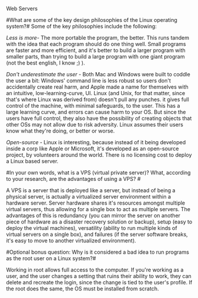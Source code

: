 Web Servers

#What are some of the key design philosophies of the Linux operating system?#
Some of the key philosophies include the following:

_Less is more_- The more portable the program, the better.  This runs tandem with the idea that each program should do one thing well.  Small programs are faster and more efficient, and it's better to build a larger program with smaller parts, than trying to build a large program with one giant program (not the best english, I know ;) ).

_Don't underestimate the user_ - Both Mac and Windows were built to coddle the user a bit: Windows' command line is less robust so users don't accidentally create real harm, and Apple made a name for themselves with an intuitive, low-learning-curve, UI.  Linux (and Unix, for that matter, since that's where Linux was derived from) doesn't pull any punches.  it gives full control of the machine, with minimal safeguards, to the user.  This has a large learning curve, and errors can cause harm to your OS.  But since the users have full control, they also have the possibility of creating objects that other OSs may not allow due to risk adversity.  Linux assumes their users know what they're doing, or better or worse.

_Open-source_ - Linux is interesting, because instead of it being developed inside a corp like Apple or Microsoft, it's developed as an open-source project, by volunteers around the world.  There is no licensing cost to deploy a Linux based server.  

#In your own words, what is a VPS (virtual private server)? What, according to your research, are the advantages of using a VPS? #

A VPS is a server that is deployed like a server, but instead of being a physical server, is actually a virtualized server environment within a hardware server.  Server hardware shares it's resources amongst multiple virtual servers, thus allowing for a single box to act as multiple servers.  The advantages of this is redundancy (you can mirror the server on another piece of hardware as a disaster recovery solution or backup), setup (easy to deploy the virtual machines), versatility (ability to run multiple kinds of virtual servers on a single box), and failures (if the server software breaks, it's easy to move to another virtualized environment).

#Optional bonus question: Why is it considered a bad idea to run programs as the root user on a Linux system?#

Working in root allows full access to the computer.  If you're working as a user, and the user changes a setting that ruins their ability to work, they can delete and recreate the login, since the change is tied to the user's profile.  If the root does the same, the OS must be installed from scratch.  